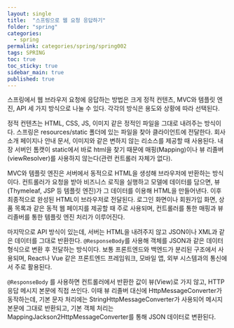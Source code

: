 ```yaml
---
layout: single
title:  "스프링으로 웹 요청 응답하기"
folder: "spring"
categories:
  - spring
permalink: categories/spring/spring002
tags: SPRING
toc: true
toc_sticky: true
sidebar_main: true
published: true
---
```


스프링에서 웹 브라우저 요청에 응답하는 방법은 크게 정적 컨텐츠, MVC와 템플릿 엔진, API 세 가지 방식으로 나눌 수 있다. 각각의 방식은 용도와 상황에 따라 선택된다.

정적 컨텐츠는 HTML, CSS, JS, 이미지 같은 정적인 파일을 그대로 내려주는 방식이다. 스프링은 resources/static 폴더에 있는 파일을 찾아 클라이언트에 전달한다. 회사 소개 페이지나 안내 문서, 이미지와 같은 변하지 않는 리소스를 제공할 때 사용된다. 내장 서버인 톰캣이 static에서 바로 html을 찾기 때문에 매핑(Mapping)이나 뷰 리졸버(viewResolver)를 사용하지 않는다(관련 컨트롤러 자체가 없다).

MVC와 템플릿 엔진은 서버에서 동적으로 HTML을 생성해 브라우저에 반환하는 방식이다. 컨트롤러가 요청을 받아 비즈니스 로직을 실행하고 모델에 데이터를 담으면, 뷰(Thymeleaf, JSP 등 템플릿 엔진)가 그 데이터를 이용해 HTML을 만들어낸다. 이후 최종적으로 완성된 HTML이 브라우저로 전달된다. 로그인 화면이나 회원가입 화면, 상품 목록과 같은 동적 웹 페이지를 제공할 때 주로 사용되며, 컨트롤러를 통한 매핑과 뷰 리졸버를 통한 템플릿 엔진 처리가 이루어진다.

마지막으로 API 방식이 있는데, 서버는 HTML을 내려주지 않고 JSON이나 XML과 같은 데이터를 그대로 반환한다. `@ResponseBody`를 사용해 객체를 JSON과 같은 데이터 형식으로 변환 후 전달하는 방식이다. 보통 프론트엔드와 백엔드가 분리된 구조에서 사용되며, React나 Vue 같은 프론트엔드 프레임워크, 모바일 앱, 외부 시스템과의 통신에서 주로 활용된다.

`@ResponseBody` 를 사용하면 컨트롤러에서 반환한 값이 뷰(View)로 가지 않고, HTTP 응답 메시지 본문에 직접 쓰인다. 이때 뷰 리졸버 대신에 HttpMessageConverter가 동작하는데, 기본 문자 처리에는 StringHttpMessageConverter가 사용되어 메시지 본문에 그대로 반환되고, 기본 객체 처리는 MappingJackson2HttpMessageConverter를 통해 JSON 데이터로 변환된다.